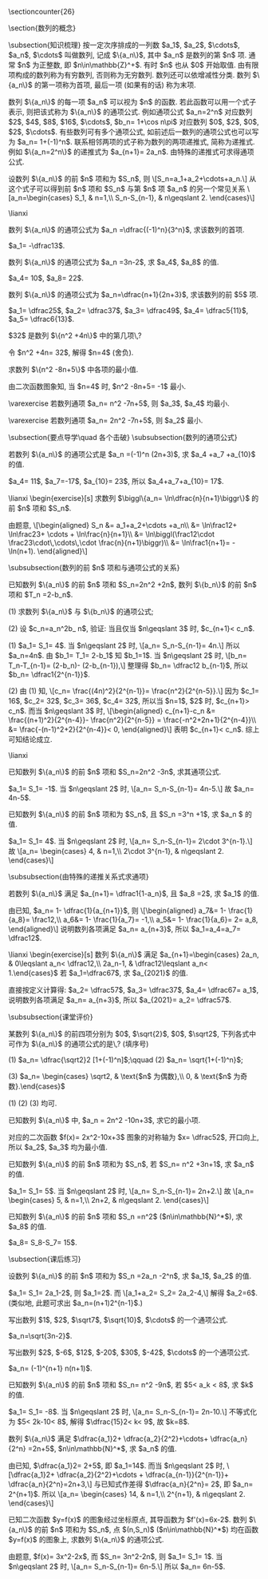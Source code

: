 \sectioncounter{26}
</p>

<p>
\section{数列的概念}
</p>

<p>
\subsection{知识梳理}
按一定次序排成的一列数 $a_1$, $a_2$, $\cdots$, $a_n$, $\cdots$ 叫做数列, 记成 $\{a_n\}$, 其中 $a_n$ 是数列的第 $n$ 项.
通常 $n$ 为正整数, 即 $n\in\mathbb{Z}^+$. 有时 $n$ 也从 $0$ 开始取值. 由有限项构成的数列称为有穷数列, 否则称为无穷数列. 数列还可以依增减性分类. 数列 $\{a_n\}$ 的第一项称为首项, 最后一项 (如果有的话) 称为末项.
</p>

<p>
数列 $\{a_n\}$ 的每一项 $a_n$ 可以视为 $n$ 的函数. 
若此函数可以用一个式子表示, 则把该式称为 $\{a_n\}$ 的通项公式.
例如通项公式 $a_n=2^n$ 对应数列 $2$, $4$, $8$, $16$, $\cdots$, 
$b_n= 1+\cos n\pi$ 对应数列 $0$, $2$, $0$, $2$, $\cdots$. 有些数列可有多个通项公式, 如前述后一数列的通项公式也可以写为 $a_n= 1+(-1)^n$. 联系相邻两项的式子称为数列的两项递推式, 简称为递推式. 例如 $\{a_n=2^n\}$ 的递推式为 $a_{n+1}= 2a_n$. 由特殊的递推式可求得通项公式. 
</p>

<p>
设数列 $\{a_n\}$ 的前 $n$ 项和为 $S_n$, 则
\[S_n=a_1+a_2+\cdots+a_n.\]
从这个式子可以得到前 $n$ 项和 $S_n$ 与第 $n$ 项 $a_n$ 的另一个常见关系
\[a_n=\begin{cases}
      S_1, & n=1,\\
      S_n-S_{n-1}, & n\geqslant 2.
    \end{cases}\]
</p>

<p>
\lianxi
<myexercise>
    <p>    数列 $\{a_n\}$ 的通项公式为 $a_n =\dfrac{(-1)^n}{3^n}$, 求该数列的首项.
</p>
</myexercise>
<mysolution>
    <p>
    $a_1= -\dfrac13$.
</p>
</mysolution>
</p>

<p>
<myexercise>
    <p>    数列 $\{a_n\}$ 的通项公式为 $a_n =3n-2$, 求 $a_4$, $a_8$ 的值.
</p>
</myexercise>
<mysolution>
    <p>
    $a_4= 10$, $a_8= 22$.
</p>
</mysolution>
</p>

<p>
<myexercise>
    <p>    数列 $\{a_n\}$ 的通项公式为 $a_n=\dfrac{n+1}{2n+3}$, 求该数列的前 $5$ 项.
</p>
</myexercise>
<mysolution>
    <p>
    $a_1= \dfrac25$, $a_2= \dfrac37$, $a_3= \dfrac49$, $a_4= \dfrac5{11}$, $a_5= \dfrac6{13}$.
</p>
</mysolution>
</p>

<p>
<myexercise>
    <p>    $32$ 是数列 $\{n^2 +4n\}$ 中的第几项\,?
</p>
</myexercise>
<mysolution>
    <p>
    令 $n^2 +4n= 32$, 解得 $n=4$ (舍负).
</p>
</mysolution>
</p>

<p>
<myexercise>
    <p>    求数列 $\{n^2 -8n+5\}$ 中各项的最小值.
</p>
</myexercise>
<mysolution>
    <p>
    由二次函数图象知, 当 $n=4$ 时, $n^2 -8n+5= -1$ 最小.
</p>

<p>
    \varexercise 若数列通项 $a_n= n^2 -7n+5$, 则 $a_3$, $a_4$ 均最小.
</p>

<p>
    \varexercise 若数列通项 $a_n= 2n^2 -7n+5$, 则 $a_2$ 最小.
</p>
</mysolution>
</p>

<p>
\subsection{要点导学\quad 各个击破}
\subsubsection{数列的通项公式}
<span id="example-"></span>
<myexample>
    <p>
    若数列 $\{a_n\}$ 的通项公式是 $a_n =(-1)^n (2n+3)$, 求 $a_4 +a_7 +a_{10}$ 的值.
</p>
</myexample>
<mysolution>
    <p>
    $a_4= 11$, $a_7=-17$, $a_{10}= 23$, 所以 $a_4+a_7+a_{10}= 17$.
</p>
</mysolution>
</p>

<p>
\lianxi
\begin{exercise}[s]
    求数列 $\biggl\{a_n= \ln\dfrac{n}{n+1}\biggr\}$ 的前 $n$ 项和 $S_n$.
</p>
</myexercise>
<mysolution>
    <p>
    由题意,
    \[\begin{aligned}
        S_n
        &= a_1+a_2+\cdots +a_n\\
        &= \ln\frac12+ \ln\frac23+ \cdots + \ln\frac{n}{n+1}\\
        &= \ln\biggl(\frac12\cdot \frac23\cdot\,\cdots\,\cdot \frac{n}{n+1}\biggr)\\
        &= \ln\frac1{n+1}= -\ln(n+1).
    \end{aligned}\]
</p>
</mysolution>
</p>

<p>
\subsubsection{数列的前 $n$ 项和与通项公式的关系}
<span id="example-"></span>
<myexample>
    <p>
    已知数列 $\{a_n\}$ 的前 $n$ 项和 $S_n=2n^2 +2n$, 数列 $\{b_n\}$ 的前 $n$ 项和 $T_n =2-b_n$.
</p>

<p>
    (1) 求数列 $\{a_n\}$ 与 $\{b_n\}$ 的通项公式;
</p>

<p>
    (2) 设 $c_n=a_n^2b_ n$, 验证: 当且仅当 $n\geqslant 3$ 时, $c_{n+1}< c_n$.
</p>
</myexample>
<mysolution>
    <p>
    (1) $a_1= S_1= 4$. 当 $n\geqslant 2$ 时, 
    \[a_n= S_n-S_{n-1}= 4n.\]
    所以 $a_n=4n$. 由 $b_1= T_1= 2-b_1$ 知 $b_1=1$. 当 $n\geqslant 2$ 时, 
    \[b_n= T_n-T_{n-1}= (2-b_n)- (2-b_{n-1}),\]
    整理得 $b_n= \dfrac12 b_{n-1}$, 所以 $b_n= \dfrac1{2^{n-1}}$.
</p>

<p>
    (2) 由 (1) 知,
    \[c_n= \frac{(4n)^2}{2^{n-1}}= \frac{n^2}{2^{n-5}}.\]
    因为 $c_1= 16$, $c_2= 32$, $c_3= 36$, $c_4= 32$, 所以当 $n=1$, $2$ 时, $c_{n+1}> c_n$. 而当 $n\geqslant 3$ 时,
    \[\begin{aligned}
        c_{n+1}-c_n
        &= \frac{(n+1)^2}{2^{n-4}}- \frac{n^2}{2^{n-5}}
         = \frac{-n^2+2n+1}{2^{n-4}}\\
        &= \frac{-(n-1)^2+2}{2^{n-4}}< 0,
    \end{aligned}\]
    表明 $c_{n+1}< c_n$. 综上可知结论成立.
</p>
</mysolution>
</p>

<p>
\lianxi
<myexercise>
    <p>    已知数列 $\{a_n\}$ 的前 $n$ 项和 $S_n=2n^2 -3n$, 求其通项公式.
</p>
</myexercise>
<mysolution>
    <p>
    $a_1= S_1= -1$. 当 $n\geqslant 2$ 时, 
    \[a_n= S_n-S_{n-1}= 4n-5.\]
    故 $a_n= 4n-5$.
</p>
</mysolution>
</p>

<p>
<myexercise>
    <p>    已知数列 $\{a_n\}$ 的前 $n$ 项和为 $S_n$, 且 $S_n =3^n +1$, 求 $a_n $ 的值.
</p>
</myexercise>
<mysolution>
    <p>
    $a_1= S_1= 4$. 当 $n\geqslant 2$ 时, 
    \[a_n= S_n-S_{n-1}= 2\cdot 3^{n-1}.\]
    故 
    \[a_n= \begin{cases}
        4, & n=1,\\
        2\cdot 3^{n-1}, & n\geqslant 2.
    \end{cases}\]
</p>
</mysolution>
</p>

<p>
\subsubsection{由特殊的递推关系式求通项}
<span id="example-"></span>
<myexample>
    <p>
    若数列 $\{a_n\}$ 满足 $a_{n+1}= \dfrac1{1-a_n}$, 且 $a_8 =2$, 求 $a_1$ 的值.
</p>
</myexample>
<mysolution>
    <p>
    由已知, $a_n= 1- \dfrac{1}{a_{n+1}}$, 则
    \[\begin{aligned}
        a_7&= 1- \frac{1}{a_8}= \frac12,\\
        a_6&= 1- \frac{1}{a_7}= -1,\\
        a_5&= 1- \frac{1}{a_6}= 2= a_8,
    \end{aligned}\]
    说明数列各项满足 $a_n= a_{n+3}$, 所以 $a_1=a_4=a_7= \dfrac12$.
</p>
</mysolution>
</p>

<p>
\lianxi
\begin{exercise}[s]
    数列 $\{a_n\}$ 满足 $a_{n+1}=\begin{cases}
      2a_n, & 0\leqslant a_n< \dfrac12,\\
      2a_n-1, & \dfrac12\leqslant a_n< 1.\end{cases}$
    若 $a_1=\dfrac67$, 求 $a_{2021}$ 的值.
</p>
</myexercise>
<mysolution>
    <p>
    直接按定义计算得: $a_2= \dfrac57$, $a_3= \dfrac37$, $a_4= \dfrac67= a_1$, 说明数列各项满足 $a_n= a_{n+3}$, 所以 $a_{2021}= a_2= \dfrac57$.
</p>
</mysolution>
</p>

<p>
\subsubsection{课堂评价}
<myexercise>
    <p>    某数列 $\{a_n\}$ 的前四项分别为 $0$, $\sqrt{2}$, $0$, $\sqrt2$, 
    下列各式中可作为 $\{a_n\}$ 的通项公式的是\,? (填序号)
</p>

<p>
    (1) $a_n= \dfrac{\sqrt2}2 [1+(-1)^n]$;\qquad
    (2) $a_n= \sqrt{1+(-1)^n}$;
</p>

<p>
    (3) $a_n= \begin{cases}
      \sqrt2, & \text{$n$ 为偶数},\\
      0, & \text{$n$ 为奇数}.\end{cases}$
</p>
</myexercise>
<mysolution>
    <p>
    (1) (2) (3) 均可.
</p>
</mysolution>
</p>

<p>
<myexercise>
    <p>    已知数列 $\{a_n\}$ 中, $a_n = 2n^2 -10n+3$, 求它的最小项.
</p>
</myexercise>
<mysolution>
    <p>
    对应的二次函数 $f(x)= 2x^2-10x+3$ 图象的对称轴为 $x= \dfrac52$, 开口向上, 所以 $a_2$, $a_3$ 均为最小值. 
</p>
</mysolution>
</p>

<p>
<myexercise>
    <p>    已知数列 $\{a_n\}$ 的前 $n$ 项和为 $S_n$, 若 $S_n= n^2 +3n+1$, 求 $a_n$ 的值.
</p>
</myexercise>
<mysolution>
    <p>
    $a_1= S_1= 5$. 当 $n\geqslant 2$ 时, 
    \[a_n= S_n-S_{n-1}= 2n+2.\]
    故 
    \[a_n= \begin{cases}
        5, & n=1,\\
        2n+2, & n\geqslant 2.
    \end{cases}\]
</p>
</mysolution>
</p>

<p>
<myexercise>
    <p>    已知数列 $\{a_n\}$ 的前 $n$ 项和 $S_n =n^2$ ($n\in\mathbb{N}^*$), 求 $a_8$ 的值.
</p>
</myexercise>
<mysolution>
    <p>
    $a_8= S_8-S_7= 15$.
</p>
</mysolution>
</p>

<p>
\subsection{课后练习}
<myexercise>
    <p>    设数列 $\{a_n\}$ 的前 $n$ 项和为 $S_n =2a_n -2^n$, 求 $a_1$, $a_2$ 的值.
</p>
</myexercise>
<mysolution>
    <p>
    $a_1= S_1= 2a_1-2$, 则 $a_1=2$. 而
    \[a_1+a_2= S_2= 2a_2-4,\]
    解得 $a_2=6$. (类似地, 此题可求出 $a_n=(n+1)2^{n-1}$.)
</p>
</mysolution>
</p>

<p>
<myexercise>
    <p>    写出数列 $1$, $2$, $\sqrt7$, $\sqrt{10}$, $\cdots$ 的一个通项公式.
</p>
</myexercise>
<mysolution>
    <p>
    $a_n=\sqrt{3n-2}$.
</p>
</mysolution>
</p>

<p>
<myexercise>
    <p>    写出数列 $2$, $-6$, $12$, $-20$, $30$, $-42$, $\cdots$ 的一个通项公式.
</p>
</myexercise>
<mysolution>
    <p>
    $a_n= (-1)^{n+1} n(n+1)$.
</p>
</mysolution>
</p>

<p>
<myexercise>
    <p>    已知数列 $\{a_n\}$ 的前 $n$ 项和 $S_n= n^2 -9n$, 若 $5< a_k < 8$, 求 $k$ 的值.
</p>
</myexercise>
<mysolution>
    <p>
    $a_1= S_1= -8$. 当 $n\geqslant 2$ 时, 
    \[a_n= S_n-S_{n-1}= 2n-10.\]
    不等式化为 $5< 2k-10< 8$, 解得 $\dfrac{15}2< k< 9$, 故 $k=8$.
</p>
</mysolution>
</p>

<p>
<myexercise>
    <p>    数列 $\{a_n\}$ 满足 $\dfrac{a_1}2+ \dfrac{a_2}{2^2}+\cdots+ \dfrac{a_n}{2^n} =2n+5$, $n\in\mathbb{N}^*$, 求 $a_n$ 的值.
</p>
</myexercise>
<mysolution>
    <p>
    由已知, $\dfrac{a_1}2= 2+5$, 即 $a_1=14$. 而当 $n\geqslant 2$ 时,
    \[\dfrac{a_1}2+ \dfrac{a_2}{2^2}+\cdots
    + \dfrac{a_{n-1}}{2^{n-1}}+ \dfrac{a_n}{2^n}=2n+3,\]
    与已知式作差得 $\dfrac{a_n}{2^n}= 2$, 即 $a_n= 2^{n+1}$. 所以
    \[a_n= \begin{cases}
        14, & n=1,\\
        2^{n+1}, & n\geqslant 2.
    \end{cases}\]
</p>
</mysolution>
</p>

<p>
<myexercise>
    <p>    已知二次函数 $y=f(x)$ 的图象经过坐标原点, 其导函数为 $f'(x)=6x-2$. 
    数列 $\{a_n\}$ 的前 $n$ 项和为 $S_n$, 点 $(n,S_n)$ ($n\in\mathbb{N}^*$) 均在函数 $y=f(x)$ 的图象上, 求数列 $\{a_n\}$ 的通项公式.
</p>
</myexercise>
<mysolution>
    <p>
    由题意, $f(x)= 3x^2-2x$, 而 $S_n= 3n^2-2n$, 则 $a_1= S_1= 1$. 当 $n\geqslant 2$ 时, 
    \[a_n= S_n-S_{n-1}= 6n-5.\]
    所以 $a_n= 6n-5$.
</p>
</mysolution>